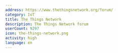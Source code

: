 ```yaml
---
address: https://www.thethingsnetwork.org/forum/
category: IoT
title: The Things Network
description: The Things Network forum
userCount: 9297
icon: the-things-network.png
activity: high
language: en
---
```


